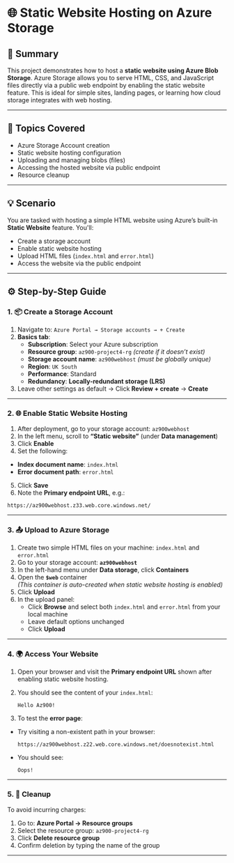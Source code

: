 # 🌐 Static Website Hosting on Azure Storage

## 📝 Summary

This project demonstrates how to host a **static website using Azure Blob Storage**. Azure Storage allows you to serve HTML, CSS, and JavaScript files directly via a public web endpoint by enabling the static website feature. This is ideal for simple sites, landing pages, or learning how cloud storage integrates with web hosting.

---

## 📘 Topics Covered

- Azure Storage Account creation
- Static website hosting configuration
- Uploading and managing blobs (files)
- Accessing the hosted website via public endpoint
- Resource cleanup

---

## 💡 Scenario

You are tasked with hosting a simple HTML website using Azure’s built-in **Static Website** feature. You'll:
- Create a storage account
- Enable static website hosting
- Upload HTML files (`index.html` and `error.html`)
- Access the website via the public endpoint

---

## ⚙️ Step-by-Step Guide

### 1. 📦 Create a Storage Account

1. Navigate to: `Azure Portal → Storage accounts → + Create`
2. **Basics tab**:
   - **Subscription**: Select your Azure subscription
   - **Resource group**: `az900-project4-rg` *(create if it doesn’t exist)*
   - **Storage account name**: `az900webhost` *(must be globally unique)*
   - **Region**: `UK South`
   - **Performance**: Standard
   - **Redundancy**: **Locally-redundant storage (LRS)**
3. Leave other settings as default → Click **Review + create** → **Create**

---

### 2. 🌐 Enable Static Website Hosting

1. After deployment, go to your storage account: `az900webhost`
2. In the left menu, scroll to **“Static website”** (under **Data management**)
3. Click **Enable**
4.  Set the following:
   - **Index document name**: `index.html`
   - **Error document path**: `error.html`
5. Click **Save**
6. Note the **Primary endpoint URL**, e.g.: 
```
https://az900webhost.z33.web.core.windows.net/
```


---

### 3. 📤 Upload to Azure Storage

1. Create two simple HTML files on your machine:   `index.html` and `error.html`
2. Go to your storage account: **`az900webhost`**
3. In the left-hand menu under **Data storage**, click **Containers**
4. Open the **`$web`** container  
   *(This container is auto-created when static website hosting is enabled)*
5. Click **Upload**
6. In the upload panel:
   - Click **Browse** and select both `index.html` and `error.html` from your local machine
   - Leave default options unchanged
   - Click **Upload**

---

### 4. 🌍 Access Your Website

1. Open your browser and visit the **Primary endpoint URL** shown after enabling static website hosting. 

2. You should see the content of your `index.html`:   

      ``` Hello Az900! ```

3. To test the **error page**:

- Try visiting a non-existent path in your browser:

  ```
  https://az900webhost.z22.web.core.windows.net/doesnotexist.html
  ```

- You should see:

  ``` Oops! ```

---

### 5. 🧹 Cleanup

To avoid incurring charges:

1. Go to: **Azure Portal → Resource groups**
2. Select the resource group: `az900-project4-rg`
3. Click **Delete resource group**
4. Confirm deletion by typing the name of the group

---
